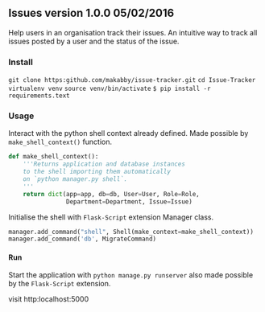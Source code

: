 ## Issues version 1.0.0 05/02/2016

Help users in an organisation track their issues. An intuitive way to track all issues posted
by a user and the status of the issue.


### Install
`git clone https:github.com/makabby/issue-tracker.git`
`cd Issue-Tracker`
`virtualenv venv`
`source venv/bin/activate`
`$ pip install -r requirements.text`

### Usage
Interact with the python shell context already defined.
Made possible by `make_shell_context()` function.
```python
def make_shell_context():
    '''Returns application and database instances
    to the shell importing them automatically
    on `python manager.py shell`.
    '''
    return dict(app=app, db=db, User=User, Role=Role,
                Department=Department, Issue=Issue)
```
Initialise the shell with `Flask-Script` extension  Manager class.
```python
manager.add_command("shell", Shell(make_context=make_shell_context))
manager.add_command('db', MigrateCommand)
```

#### Run
Start the application with `python manage.py runserver` also made possible by
the `Flask-Script` extension.

visit http:localhost:5000

